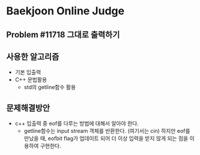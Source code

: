 Baekjoon Online Judge
=====================
Problem #11718 그대로 출력하기
----------------------
## 사용한 알고리즘
* 기본 입출력
* C++ 문법활용
	* std의 getline함수 활용
## 문제해결방안
* c++ 입출력 중 eof를 다루는 방법에 대해서 알아야 한다.
	* getline함수는 input stream 객체를 반환한다. (여기서는 cin) 하지만 eof를 만났을 때, eofbit flag가 업데이트 되어 더 이상 입력을 받지 않게 되는 점을 이용하여 구현한다.
